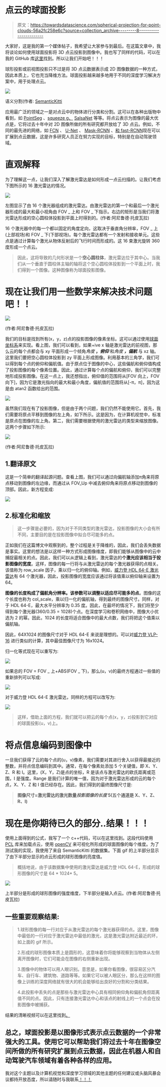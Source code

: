 # 点云的球面投影

> 原文：<https://towardsdatascience.com/spherical-projection-for-point-clouds-56a2fc258e6c?source=collection_archive---------8----------------------->

大家好，这是我的第一个媒体帖子，我希望让大家参与到最后。在这篇文章中，我将谈论如何使用球面投影将 3D 点云投影到图像中。我也写了同样的代码，可以在我的 GitHub 库[这里](https://github.com/anirudhtopiwala/OpenSource_Problems/tree/master/Spherical_View_Projection)找到。所以让我们开始吧！！！

球形投影或前视图投影只不过是将 3D 点云数据表示成 2D 图像数据的一种方式，因此本质上，它也充当降维方法。球面投影越来越多地用于不同的深度学习解决方案中，用于处理点云。

![](img/6ffdb158473f0dbb724accf8bf8e9e6d.png)

语义分割(作者: [SemanticKitti](http://semantic-kitti.org/)

应用最广泛的领域之一是对点云中的物体进行分类和分割。这可以在各种出版物中看到，如 [PointSeg](https://arxiv.org/abs/1807.06288) 、[squeeze g、](https://arxiv.org/abs/1710.07368) [SalsaNet](https://www.groundai.com/project/salsanet-fast-road-and-vehicle-segmentation-in-lidar-point-clouds-for-autonomous-driving/1) 等等。将点云表示为图像的最大优点是，它将过去十年中对 2D 图像所做的所有研究都开放给了 3D 点云。例如，不同的最先进的网络，如 [FCN](https://people.eecs.berkeley.edu/~jonlong/long_shelhamer_fcn.pdf) 、 [U-Net](https://arxiv.org/abs/1505.04597) 、 [Mask-RCNN](https://arxiv.org/abs/1703.06870) 、[和 fast-RCNN](https://arxiv.org/abs/1506.01497)现在可以扩展到点云数据，这是许多研究人员正在努力实现的目标，特别是在自动驾驶领域。

# **直观解释**

为了理解这一点，让我们深入了解激光雷达是如何形成一点云扫描的。让我们考虑下图所示的 16 激光雷达的情况。

![](img/5b4b4fc15c72ae55869856bed7d609b3.png)

左图显示了由 16 个激光器组成的激光雷达。由激光雷达的第一个和最后一个激光器形成的最大和最小视角由 FOV _ 上和 FOV _ 下指示。右边的矩形是当我们将激光雷达形成的空心圆柱体投影到平面上时得到的。(作者:阿尼鲁德·托皮瓦拉)

16 个激光器中的每一个都以固定的角度定向，这取决于垂直角分辨率，FOV _ 上(上部视场)和 FOV _ 下(下部视场)。每个激光雷达都有一个发射和接收单元。这些点是通过计算每个激光从物体反射后的飞行时间而形成的。这 16 束激光旋转 360 度形成一个点云。

> 因此，这将导致的几何形状是一个**空心圆柱体**，激光雷达位于其中心。当我们从一个垂直于圆柱体主轴的轴将这个空心圆柱体投影到一个平面上时，我们得到一个图像。这种图像称为球面投影图像。

# **现在让我们用一些数学来解决技术问题吧！！**

![](img/c0b2e6f5c252208bc8affac398ddc2f6.png)

(作者:阿尼鲁德·托皮瓦拉)

我们的目标是找到所有(x，y，z)点的投影图像的像素坐标。这可以通过使用[球面坐标系](https://en.wikipedia.org/wiki/Spherical_coordinate_system)来实现。看上图，我们可以看到，如果+ive x 轴是激光雷达的前视图，那么云的每个点都会与 xy 平面形成一个倾角*角度* **，*俯仰*** 和*角度* ***，偏航*** 与 xz 轴。这里我们要把空心圆柱体投影到 zy 平面上形成图像。利用基本的三角学，我们可以得到每个点的俯仰和偏航值。由于原点位于图像的中心，这些偏航和俯仰值构成了投影图像的每个像素位置。因此，通过计算每个点的偏航和俯仰，我们可以完整地形成投影图像。在这一点上，我还想指出，俯仰值的范围将从[FOV 向上，FOV 向下]，因为它是激光指向的最大和最小角度，偏航值的范围将从[-π，π]，因为这是由 atan2 函数给出的范围。

![](img/f6529f0cbc685ca48dd1e4d39d69e66e.png)

虽然我们现在有了投影图像，但是由于两个问题，我们仍然不能使用它。首先，我们需要将原点平移到图像的左上角，如下所示。这是因为，在计算机视觉中，标准是原点在图像的左上角。第二，我们需要根据使用的激光雷达的类型来缩放图像。这两个步骤如下所示:

![](img/1e896b4f9b7c0f0622624edb10d67fc8.png)

(作者:阿尼鲁德·托皮瓦拉)

## 1.翻译原文

这是一个简单的翻译起源问题。查看上图，我们可以通过向偏航轴添加π角来将原点移动到图像的左边缘，而通过从 FOV_Up 中减去俯仰角来将原点移动到图像的顶部。因此，新方程变成:

![](img/2398105b6207a5c30994b8ba7de0e34e.png)

## 2.标准化和缩放

> 这一步骤是必要的，因为对于不同类型的激光雷达，投影图像的大小会有所不同，主要目的是在投影图像中拟合尽可能多的点。

正如我们在这篇博文中观察到的，整个过程是关于降维的，因此，我们会丢失数据是事实。这里的想法是以这样一种方式形成图像维度，即我们能够从图像中的云中捕捉最相关的点。因此，我们可以从逻辑上看到，激光雷达的**个激光应该相当于投影图像的宽度**。这样，图像的每一行将与从激光雷达的每个激光器获得的点相关。该值称为 row_scale 因子，乘以归一化的俯仰轴。例如，[威力登 HDL 64-E 激光雷达](https://velodynelidar.com/products/hdl-64e/)有 64 个激光器，因此，投影图像的宽度应该通过将该值乘以俯仰轴来设置为 64。

**图像的长度构成了偏航角分辨率。该参数可以调整以适应尽可能多的点**。图像的这个长度也称为 col_scale，乘以归一化的偏航轴，得到最终的图像尺寸。同样，对于 HDL 64-E，最大水平分辨率为 0.35 度。因此，在最坏的情况下，我们将至少得到每个激光器(360/0.35 = 1028)个点。在深度学习和卷积网络中，图像大小优选为 2 的幂。因此，1024 的长度将适合图像中的最大点数，我们将把这个值乘以偏航轴。

因此，64X1024 的图像尺寸对于 HDL 64-E 来说是理想的。可以对[威力登 VLP-16](http://velodynelidar) 进行类似的计算，其中最佳图像尺寸为 16x1024。

归一化等式现在可以重写为:

![](img/9b235f06172da5978eb5cf9ceda838dd.png)

如果总的 FOV = FOV _ 上+ABS(FOV _ 下)，那么(u，v)的最终方程通过一些值的重新排列可以写成:

![](img/252f854d98f334231c84c5821335e535.png)

对于威力登 HDL 64-E 激光雷达，同样的方程可以改写为:

![](img/ea9a520039a76af2bea25c467fda4ae7.png)

> 这样，借助上面的方程，我们就可以把云的每个点(x，y，z)投影到它对应的球面投影(u，v)上。

# 将点信息编码到图像中

一旦我们获得了云的每个点的(u，v)像素，我们需要对其进行舍入以获得最接近的整数，并将点信息编码到其中。通常，在每个像素处添加 5 个关键值，即 X、Y、Z、R 和 I。这里，(X，Y，Z)是点的坐标，R 是该点与激光雷达的欧氏距离或范围，I 是强度。Range 是我们计算的唯一值，因为对于激光雷达形成的云的每个点，X、Y、Z 和 I 值已经存在。因此，我们得到的最终图像尺寸是:

> **图像尺寸=激光雷达的激光数量*投影图像的长度* 5(五个通道是 X、Y、Z、R、I)**

# 现在是你期待已久的部分..结果！！！

使用上面得到的公式，我写了一个 c++代码，可以在这里找到。这段代码使用 [PCL](http://pointclouds.org/) 库来加载点云，使用 [openCV](https://opencv.org/) 来可视化所形成的球面图像的每个维度。为了测试我的实现，我使用了来自 SemanticKitti 的数据集。下面 gif 的上半部分显示了由下半部分显示的点云形成的球形图像的亮度值。

> 概括地说，由于该数据集中使用的激光雷达是威力登 HDL 64-E，形成的球形图像的尺寸是 64 * 1024* 5。

![](img/7badecb92da74a8e04e58bf8b77749b7.png)

上半部分是形成的球形图像的强度维度，下半部分是输入点云。(作者:阿尼鲁德·托皮瓦拉)

## 一些重要观察结果:

> 1.球形图像的每一行对应于从激光雷达的每个激光器获得的点。这里，图像中最低的一行对应于激光雷达中最低的激光，这是激光雷达附近最近的环，如上面的 gif 所示。
> 
> 2.形成的球形图像本质上是圆形的，这意味着你将能够观察到当物体从左侧离开图像时，它们可能会在图像的右侧重新出现。
> 
> 3.图像中的物体可以用人眼识别。意思是，如果你看图像，很容易区分汽车、自行车、建筑物、道路等等。如果它可以被人眼区分，那么在这样的图像上训练的深度网络就有很大的机会能够给出良好的分割和分类结果。
> 
> 4.此投影中丢失的点是那些与激光雷达中心具有相同俯仰角和偏航角但距离值不同的点。因此，只有连接激光雷达中心和该点的射线上的一个点会在投影图像中被捕获。

结果的清晰视频可以在这里找到[。](https://www.youtube.com/watch?v=1vSI_j435Vs)

## 总之，球面投影是以图像形式表示点云数据的一个非常强大的工具。使用它可以帮助我们将过去十年在图像空间所做的所有研究扩展到点云数据，因此在机器人和自动驾驶汽车领域有着各种各样的应用。

我对这个主题以及计算机视觉和深度学习领域的其他主题的任何建议或头脑风暴会议都持开放态度，所以请随时与我联系[！！！](https://anirudhtopiwala.com/)
